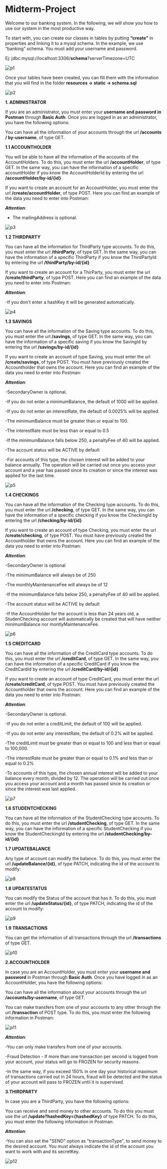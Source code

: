 # Midterm-Project

Welcome to our banking system. In the following, we will show you how to use our system in the most productive way.

To start with, you can create our classes in tables by putting **“create”** in properties and linking it to a mysql schema. In the example, we use “banking” schema. You must add your username and password.

Ej: jdbc:mysql://localhost:3306/**schema**?serverTimezone=UTC 

![p1](https://github.com/julialaria/Midterm-Project/blob/main/1.JPG?raw=true)

Once your tables have been created, you can fill them with the information that you will find in the folder **resources -> static -> schema.sql**

![p2](https://github.com/julialaria/Midterm-Project/blob/main/2.JPG?raw=true)

**1. ADMINISTRATOR** 

If you are an administrator, you must enter your **username and password in Postman** through **Basic Auth**. Once you are logged in as an administrator, you have the following options:

You can have all the information of your accounts through the url **/accounts / by-username**, of type GET.
 

**1.1 ACCOUNTHOLDER** 

You will be able to have all the information of the accounts of the AccountHolders. To do this, you must enter the url **/accountHolder**, of type GET. In the same way, you can have the information of a specific accountHolder if you know the AccountHolderId by entering the url **/accountHolder/by-id/{id}**

If you want to create an account for an AccountHolder, you must enter the url **/create/accountHolder**, of type POST. Here you can find an example of the data you need to enter into Postman:


***Attention***:

- The mailingAddress is optional.

 ![p3](https://github.com/julialaria/Midterm-Project/blob/main/3.JPG?raw=true)

 
**1.2 THIRDPARTY** 

You can have all the information for ThirdParty type accounts. To do this, you must enter the url **/thirdParty**, of type GET. In the same way, you can have the information of a specific ThirdParty if you know the ThirdPartyId by entering the url **/thirdParty/by-id/{id}**

If you want to create an account for a ThirParty, you must enter the url **/create/thirdParty**, of type POST. Here you can find an example of the data you need to enter into Postman:

***Attention***:

-If you don't enter a hashKey it will be generated automatically.
 
![p4](https://github.com/julialaria/Midterm-Project/blob/main/4.JPG?raw=true)

 **1.3 SAVINGS** 

You can have all the information of the Saving type accounts. To do this, you must enter the url **/savings**, of type GET. In the same way, you can have the information of a specific saving if you know the SavingId by entering the url **/savings/by-id/{id}**

If you want to create an account of type Saving, you must enter the url **/create/savings**, of type POST. You must have previously created the Accountholder that owns the account. Here you can find an example of the data you need to enter into Postman:

***Attention***:

-SecondaryOwner is optional.

-If you do not enter a minimumBalance, the default of 1000 will be applied.

-If you do not enter an interestRate, the default of 0.0025% will be applied.

-The minimumBalance must be greater than or equal to 100.

-The interestRate must be less than or equal to 0.5

-If the minimumBalance falls below 250, a penaltyFee of 40 will be applied.

-The account status will be ACTIVE by default

-For accounts of this type, the chosen interest will be added to your balance annually. The operation will be carried out once you access your account and a year has passed since its creation or since the interest was applied for the last time.
 
![p5](https://github.com/julialaria/Midterm-Project/blob/main/5.JPG?raw=true)
 
**1.4 CHECKINGS** 

You can have all the information of the Checking type accounts. To do this, you must enter the url **/checking**, of type GET. In the same way, you can have the information of a specific checking if you know the CheckingId by entering the url **/checking/by-id/{id}**

If you want to create an account of type Checking, you must enter the url **/create/checking**, of type POST. You must have previously created the Accountholder that owns the account. Here you can find an example of the data you need to enter into Postman:

***Attention***:

-SecondaryOwner is optional

-The minimumBalance will always be of 250

-The monthlyMaintenanceFee will always be of 12

-If the minimumBalance falls below 250, a penaltyFee of 40 will be applied.

-The account status will be ACTIVE by default

-If the AccountHolder for the account is less than 24 years old, a StudenChecking account will automatically be created that will have neither minimumBalance nor montlyMaintenanceFee.

![p6](https://github.com/julialaria/Midterm-Project/blob/main/6.JPG?raw=true)
 

**1.5 CREDITCARD** 

You can have all the information of the CreditCard type accounts. To do this, you must enter the url **/creditCard**, of type GET. In the same way, you can have the information of a specific CreditCard if you know the CreditCardId by entering the url **/creditCard/by-id/{id}**

If you want to create an account of type CreditCard, you must enter the url **/create/creditCard**, of type POST. You must have previously created the Accountholder that owns the account. Here you can find an example of the data you need to enter into Postman:

***Attention***:

-SecondaryOwner is optional.

-If you do not enter a creditLimit, the default of 100 will be applied.

-If you do not enter any interestRate, the default of 0.2% will be applied.

-The creditLimit must be greater than or equal to 100 and less than or equal to 100,000.

-The interestRate must be greater than or equal to 0.1% and less than or equal to 0.2%

-To accounts of this type, the chosen annual interest will be added to your balance every month, divided by 12. The operation will be carried out once you access your account and a month has passed since its creation or since the interest was last applied. 
 
![p7](https://github.com/julialaria/Midterm-Project/blob/main/7.JPG?raw=true)
 

**1.6 STUDENTCHECKING** 

You can have all the information of the StudentChecking type accounts. To do this, you must enter the url **/studentChecking**, of type GET. In the same way, you can have the information of a specific StudentChecking if you know the StudentCheckingId by entering the url **/studentChecking/by-id/{id}**

**1.7 UPDATEBALANCE** 

Any type of account can modify the balance. To do this, you must enter the url **/updateBalance/{id}**, of type PATCH, indicating the id of the account to modify:

 ![p8](https://github.com/julialaria/Midterm-Project/blob/main/8.JPG?raw=true)

**1.8 UPDATESTATUS** 

You can modify the Status of the account that has it. To do this, you must enter the url **/updateStatus/{id}**, of type PATCH, indicating the id of the account to modify:

![p9](https://github.com/julialaria/Midterm-Project/blob/main/9.JPG?raw=true)
 
**1.9 TRANSACTIONS** 

You can get the information of all transactions through the url **/transactions** of type GET.

![p10](https://github.com/julialaria/Midterm-Project/blob/main/10.JPG?raw=true) 

**2.ACCOUNTHOLDER** 

In case you are an AccountHolder, you must enter your **username and password** in Postman through **Basic Auth**. Once you have logged in as an AccountHolder, you have the following options:

You can have all the information about your accounts through the url **/accounts/by-username**, of type GET.

You can make transfers from one of your accounts to any other through the url **/transaction** of POST type. To do this, you must enter the following information in Postman:

![p11](https://github.com/julialaria/Midterm-Project/blob/main/10.JPG?raw=true)


***Attention***:

-You can only make transfers from one of your accounts.

-Fraud Detection - If more than one transaction per second is logged from your account, your status will go to FROZEN for security reasons.

-In the same way, if you exceed 150% in one day your historical maximum of transactions carried out in 24 hours, fraud will be detected and the status of your account will pass to FROZEN until it is supervised.

 
**3.THIRDPARTY** 

In case you are a ThirdParty, you have the following options:

You can receive and send money to other accounts. To do this you must use the url **/update?hashedKey={hashedKey}** of type PATCH. To do this, you must enter the following information in Postman:

***Attention***:

-You can also set the "SEND" option as "transactionType", to send money to the desired account. You must always indicate the id of the account you want to work with and its secretKey.

![p12](https://github.com/julialaria/Midterm-Project/blob/main/12.JPG?raw=true)
 

 

 

 

 

 
